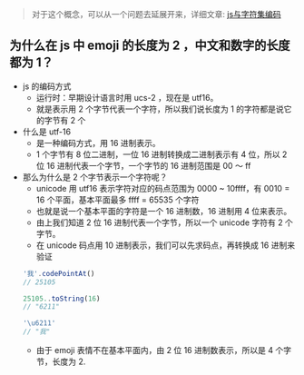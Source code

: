 > 对于这个概念，可以从一个问题去延展开来，详细文章: [js与字符集编码](https://iming.work/detail/5b80acd70b61600062edc375)

## 为什么在 js 中 emoji 的长度为 2 ，中文和数字的长度都为 1？

- js 的编码方式
  - 运行时：早期设计语言时用 ucs-2 ，现在是 utf16。
  - 就是表示用 2 个字节代表一个字符，所以我们说长度为 1 的字符都是说它的字节有 2 个
- 什么是 utf-16
  - 是一种编码方式，用 16 进制表示。
  - 1 个字节有 8 位二进制，一位 16 进制转换成二进制表示有 4 位，所以 2 位 16 进制代表一个字节，一个字节的 16 进制范围是 00 ～ ff
- 那么为什么是 2 个字节表示一个字符呢？
  - unicode 用 utf16 表示字符对应的码点范围为 0000 ~ 10ffff，有 0010 = 16 个平面，基本平面最多 ffff = 65535 个字符
  - 也就是说一个基本平面的字符是一个 16 进制数，16 进制用 4 位来表示。
  - 由上我们知道 2 位 16 进制代表一个字节，所以一个 unicode 字符有 2 个字节。
  - 在 unicode 码点用 10 进制表示，我们可以先求码点，再转换成 16 进制来验证
  ```js
  '我'.codePointAt()
  // 25105
  
  25105..toString(16)
  // "6211"
  
  '\u6211'
  // "我"
  ```
  - 由于 emoji 表情不在基本平面内，由 2 位 16 进制数表示，所以是 4 个字节，长度为 2.

